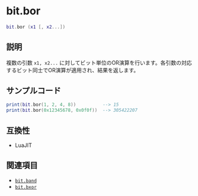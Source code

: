 # bit.bor

```lua
bit.bor (x1 [, x2...])
```

## 説明

複数の引数 `x1, x2...` に対してビット単位のOR演算を行います。各引数の対応するビット同士でOR演算が適用され、結果を返します。

## サンプルコード

```lua
print(bit.bor(1, 2, 4, 8))          --> 15
print(bit.bor(0x12345678, 0x0f0f))  --> 305422207
```

## 互換性

- LuaJIT

## 関連項目

- [`bit.band`](band.md)
- [`bit.bxor`](bxor.md)